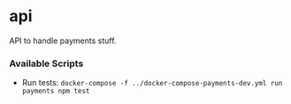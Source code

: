 # api
API to handle payments stuff.

### Available Scripts
- Run tests: `docker-compose -f ../docker-compose-payments-dev.yml run payments npm test`
